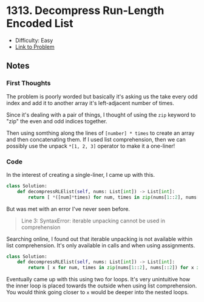 # 1313. Decompress Run-Length Encoded List

- Difficulty: Easy
- [Link to Problem](https://leetcode.com/problems/decompress-run-length-encoded-list/)

## Notes

### First Thoughts

The problem is poorly worded but basically it's asking us the take every odd index and add it to another array it's left-adjacent number of times.

Since it's dealing with a pair of things, I thought of using the `zip` keyword to "zip" the even and odd indices together.

Then using somthing along the lines of `[number] * times` to create an array and then concatenating them. If I used list comprehension, then we can possibly use the unpack `*[1, 2, 3]` operator to make it a one-liner!

### Code

In the interest of creating a single-liner, I came up with this.
```python
class Solution:
    def decompressRLElist(self, nums: List[int]) -> List[int]:
        return [ *([num]*times) for num, times in zip(nums[1::2], nums[::2])]
```
But was met with an error I've never seen before.
> Line 3: SyntaxError: iterable unpacking cannot be used in comprehension

Searching online, I found out that iterable unpacking is not available within list comprehension. It's only available in calls and when using assignments.

```python 3
class Solution:
    def decompressRLElist(self, nums: List[int]) -> List[int]:
        return [ x for num, times in zip(nums[1::2], nums[::2]) for x in [num]*times ]
```

Eventually came up with this using two for loops. It's very unintuitive how the inner loop is placed towards the outside when using list comprehension. You would think going closer to `x` would be deeper into the nested loops.

